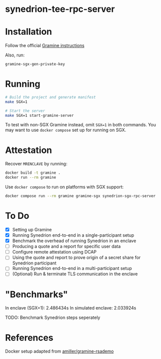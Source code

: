 # synedrion-tee-rpc-server

# Installation

Follow the official [Gramine instructions](https://gramine.readthedocs.io/en/stable/installation.html)

Also, run:

```sh
gramine-sgx-gen-private-key
```

# Running

```sh
# Build the project and generate manifest
make SGX=1

# Start the server
make SGX=1 start-gramine-server
```

To test with non-SGX Gramine instead, omit `SGX=1` in both commands. You may want to use `docker compose` set up for
running on SGX.

# Attestation

Recover `MRENCLAVE` by running:

```sh
docker build -t gramine .
docker run --rm gramine
```

Use `docker compose` to run on platforms with SGX support:

```sh
docker compose run --rm gramine gramine-sgx synedrion-sgx-rpc-server
```

# To Do

- [x] Setting up Gramine
- [x] Running Synedrion end-to-end in a single-participant setup
- [x] Benchmark the overhead of running Synedrion in an enclave
- [ ] Producing a quote and a report for specific user data
- [ ] Configure remote attestation using DCAP
- [ ] Using the quote and report to prove origin of a secret share for Synedrion participant
- [ ] Running Synedrion end-to-end in a multi-participant setup
- [ ] (Optional) Run & terminate TLS communication in the enclave

# "Benchmarks"

In enclave (SGX=1):   2.486434s
In simulated enclave: 2.033924s

TODO: Benchmark Synedrion steps seperately

# References

Docker setup adapted from [amiller/gramine-rsademo](https://github.com/amiller/gramine-rsademo)

